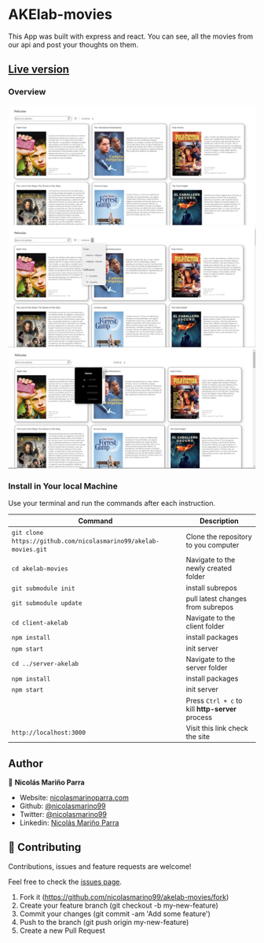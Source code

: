 # AKElab-movies

This App was built with express and react. You can see, all the movies from our api and post your thoughts on them.

## [Live version](https://AKElab-movies.herokuapp.com/)

### Overview

![Alt text](./imgs/img1.jpg)
![Alt text](./imgs/img2.jpg) 
![Alt text](./imgs/img3.jpg) 

### Install in Your local Machine


Use your terminal and run the commands after each instruction.

| Command                                             | Description                                           |
| --------------------------------------------------- | ----------------------------------------------------- |
| `git clone https://github.com/nicolasmarino99/akelab-movies.git` | Clone the repository to you computer                  |
| `cd akelab-movies`                                          | Navigate to the newly created folder                  |
| `git submodule init`                                       | install subrepos  |
| `git submodule update`                                         | pull latest changes from subrepos     |
| `cd client-akelab`                                         |  Navigate to the client folder      |
| `npm install`                                         | install packages     |
| `npm start`                                         | init server     |
| `cd ../server-akelab`                                         |  Navigate to the server folder      |
| `npm install`                                         | install packages     |
| `npm start`                                         | init server    |
|                                                | Press `Ctrl + c` to kill **http-server** process      |
| `http://localhost:3000`                             | Visit this link check the site                      |


## Author

:man: **Nicolás Mariño Parra**

- Website: [nicolasmarinoparra.com](http://www.nicolasmarinoparra.com/)
- Github: [@nicolasmarino99](https://github.com/nicolasmarino99)
- Twitter: [@nicolasmarino99](https://twitter.com/nicolasmarino99)
- Linkedin: [Nicolás Mariño Parra](https://www.linkedin.com/in/nicol%C3%A1s-mari%C3%B1o-parra-45a707177/)

## 🤝 Contributing

Contributions, issues and feature requests are welcome!

Feel free to check the [issues page](https://github.com/nicolasmarino99/Phoom.git/issues).

1. Fork it (https://github.com/nicolasmarino99/akelab-movies/fork)
2. Create your feature branch (git checkout -b my-new-feature)
3. Commit your changes (git commit -am 'Add some feature')
4. Push to the branch (git push origin my-new-feature)
5. Create a new Pull Request




